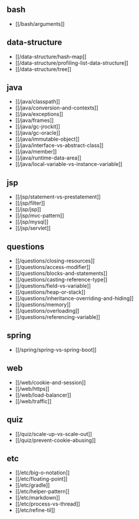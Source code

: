 ## bash
* [[/bash/arguments]]

## data-structure
* [[/data-structure/hash-map]]
* [[/data-structure/profiling-list-data-structure]]
* [[/data-structure/tree]]

## java
* [[/java/classpath]]
* [[/java/conversion-and-contexts]]
* [[/java/exceptions]]
* [[/java/frames]]
* [[/java/gc-jrockit]]
* [[/java/gc-oracle]]
* [[/java/immutable-object]]
* [[/java/interface-vs-abstract-class]]
* [[/java/member]]
* [[/java/runtime-data-area]]
* [[/java/local-variable-vs-instance-variable]]

## jsp
* [[/jsp/statement-vs-prestatement]]
* [[/jsp/filter]]
* [[/jsp/jsp]]
* [[/jsp/mvc-pattern]]
* [[/jsp/mysql]]
* [[/jsp/servlet]]

## questions
* [[/questions/closing-resources]]
* [[/questions/access-modifier]]
* [[/questions/blocks-and-statements]]
* [[/questions/casting-reference-type]]
* [[/questions/field-vs-variable]]
* [[/questions/heap-or-stack]]
* [[/questions/inheritance-overriding-and-hiding]]
* [[/questions/memory]]
* [[/questions/overloading]]
* [[/questions/referencing-variable]]

## spring
* [[/spring/spring-vs-spring-boot]]

## web
* [[/web/cookie-and-session]]
* [[/web/https]]
* [[/web/load-balancer]]
* [[/web/traffic]]

## quiz
* [[/quiz/scale-up-vs-scale-out]]
* [[/quiz/prevent-cookie-abusing]]

## etc
* [[/etc/big-o-notation]]
* [[/etc/floating-point]]
* [[/etc/gradle]]
* [[/etc/helper-pattern]]
* [[/etc/markdown]]
* [[/etc/process-vs-thread]]
* [[/etc/refine-til]]
